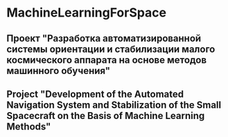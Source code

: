 # MachineLearningForSpace
## Проект "Разработка автоматизированной системы ориентации и стабилизации малого космического аппарата на основе методов машинного обучения"
## Project "Development of the Automated Navigation System and Stabilization of the Small Spacecraft on the Basis of Machine Learning Methods"

